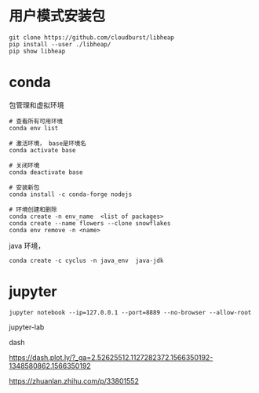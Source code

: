 

# 用户模式安装包
```
git clone https://github.com/cloudburst/libheap
pip install --user ./libheap/
pip show libheap 
```


# conda

包管理和虚拟环境
```
# 查看所有可用环境
conda env list

# 激活环境， base是环境名
conda activate base

# 关闭环境
conda deactivate base

# 安装新包
conda install -c conda-forge nodejs

# 环境创建和删除
conda create -n env_name  <list of packages>
conda create --name flowers --clone snowflakes
conda env remove -n <name>
```

java 环境，
```
conda create -c cyclus -n java_env  java-jdk
```

# jupyter

```
jupyter notebook --ip=127.0.0.1 --port=8889 --no-browser --allow-root 
```

jupyter-lab

dash

https://dash.plot.ly/?_ga=2.52625512.1127282372.1566350192-1348580862.1566350192

https://zhuanlan.zhihu.com/p/33801552
